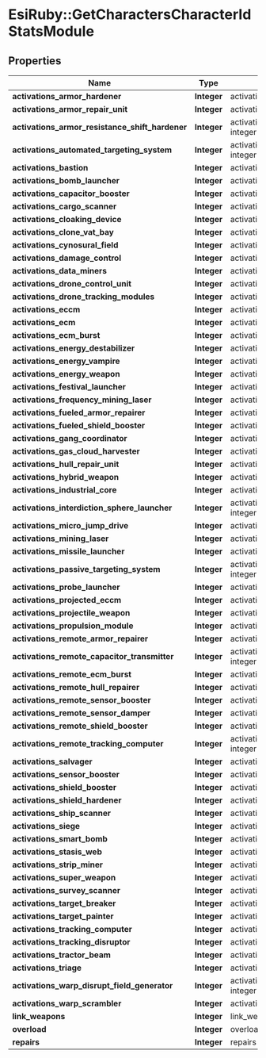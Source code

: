 # EsiRuby::GetCharactersCharacterIdStatsModule

## Properties
Name | Type | Description | Notes
------------ | ------------- | ------------- | -------------
**activations_armor_hardener** | **Integer** | activations_armor_hardener integer | [optional] 
**activations_armor_repair_unit** | **Integer** | activations_armor_repair_unit integer | [optional] 
**activations_armor_resistance_shift_hardener** | **Integer** | activations_armor_resistance_shift_hardener integer | [optional] 
**activations_automated_targeting_system** | **Integer** | activations_automated_targeting_system integer | [optional] 
**activations_bastion** | **Integer** | activations_bastion integer | [optional] 
**activations_bomb_launcher** | **Integer** | activations_bomb_launcher integer | [optional] 
**activations_capacitor_booster** | **Integer** | activations_capacitor_booster integer | [optional] 
**activations_cargo_scanner** | **Integer** | activations_cargo_scanner integer | [optional] 
**activations_cloaking_device** | **Integer** | activations_cloaking_device integer | [optional] 
**activations_clone_vat_bay** | **Integer** | activations_clone_vat_bay integer | [optional] 
**activations_cynosural_field** | **Integer** | activations_cynosural_field integer | [optional] 
**activations_damage_control** | **Integer** | activations_damage_control integer | [optional] 
**activations_data_miners** | **Integer** | activations_data_miners integer | [optional] 
**activations_drone_control_unit** | **Integer** | activations_drone_control_unit integer | [optional] 
**activations_drone_tracking_modules** | **Integer** | activations_drone_tracking_modules integer | [optional] 
**activations_eccm** | **Integer** | activations_eccm integer | [optional] 
**activations_ecm** | **Integer** | activations_ecm integer | [optional] 
**activations_ecm_burst** | **Integer** | activations_ecm_burst integer | [optional] 
**activations_energy_destabilizer** | **Integer** | activations_energy_destabilizer integer | [optional] 
**activations_energy_vampire** | **Integer** | activations_energy_vampire integer | [optional] 
**activations_energy_weapon** | **Integer** | activations_energy_weapon integer | [optional] 
**activations_festival_launcher** | **Integer** | activations_festival_launcher integer | [optional] 
**activations_frequency_mining_laser** | **Integer** | activations_frequency_mining_laser integer | [optional] 
**activations_fueled_armor_repairer** | **Integer** | activations_fueled_armor_repairer integer | [optional] 
**activations_fueled_shield_booster** | **Integer** | activations_fueled_shield_booster integer | [optional] 
**activations_gang_coordinator** | **Integer** | activations_gang_coordinator integer | [optional] 
**activations_gas_cloud_harvester** | **Integer** | activations_gas_cloud_harvester integer | [optional] 
**activations_hull_repair_unit** | **Integer** | activations_hull_repair_unit integer | [optional] 
**activations_hybrid_weapon** | **Integer** | activations_hybrid_weapon integer | [optional] 
**activations_industrial_core** | **Integer** | activations_industrial_core integer | [optional] 
**activations_interdiction_sphere_launcher** | **Integer** | activations_interdiction_sphere_launcher integer | [optional] 
**activations_micro_jump_drive** | **Integer** | activations_micro_jump_drive integer | [optional] 
**activations_mining_laser** | **Integer** | activations_mining_laser integer | [optional] 
**activations_missile_launcher** | **Integer** | activations_missile_launcher integer | [optional] 
**activations_passive_targeting_system** | **Integer** | activations_passive_targeting_system integer | [optional] 
**activations_probe_launcher** | **Integer** | activations_probe_launcher integer | [optional] 
**activations_projected_eccm** | **Integer** | activations_projected_eccm integer | [optional] 
**activations_projectile_weapon** | **Integer** | activations_projectile_weapon integer | [optional] 
**activations_propulsion_module** | **Integer** | activations_propulsion_module integer | [optional] 
**activations_remote_armor_repairer** | **Integer** | activations_remote_armor_repairer integer | [optional] 
**activations_remote_capacitor_transmitter** | **Integer** | activations_remote_capacitor_transmitter integer | [optional] 
**activations_remote_ecm_burst** | **Integer** | activations_remote_ecm_burst integer | [optional] 
**activations_remote_hull_repairer** | **Integer** | activations_remote_hull_repairer integer | [optional] 
**activations_remote_sensor_booster** | **Integer** | activations_remote_sensor_booster integer | [optional] 
**activations_remote_sensor_damper** | **Integer** | activations_remote_sensor_damper integer | [optional] 
**activations_remote_shield_booster** | **Integer** | activations_remote_shield_booster integer | [optional] 
**activations_remote_tracking_computer** | **Integer** | activations_remote_tracking_computer integer | [optional] 
**activations_salvager** | **Integer** | activations_salvager integer | [optional] 
**activations_sensor_booster** | **Integer** | activations_sensor_booster integer | [optional] 
**activations_shield_booster** | **Integer** | activations_shield_booster integer | [optional] 
**activations_shield_hardener** | **Integer** | activations_shield_hardener integer | [optional] 
**activations_ship_scanner** | **Integer** | activations_ship_scanner integer | [optional] 
**activations_siege** | **Integer** | activations_siege integer | [optional] 
**activations_smart_bomb** | **Integer** | activations_smart_bomb integer | [optional] 
**activations_stasis_web** | **Integer** | activations_stasis_web integer | [optional] 
**activations_strip_miner** | **Integer** | activations_strip_miner integer | [optional] 
**activations_super_weapon** | **Integer** | activations_super_weapon integer | [optional] 
**activations_survey_scanner** | **Integer** | activations_survey_scanner integer | [optional] 
**activations_target_breaker** | **Integer** | activations_target_breaker integer | [optional] 
**activations_target_painter** | **Integer** | activations_target_painter integer | [optional] 
**activations_tracking_computer** | **Integer** | activations_tracking_computer integer | [optional] 
**activations_tracking_disruptor** | **Integer** | activations_tracking_disruptor integer | [optional] 
**activations_tractor_beam** | **Integer** | activations_tractor_beam integer | [optional] 
**activations_triage** | **Integer** | activations_triage integer | [optional] 
**activations_warp_disrupt_field_generator** | **Integer** | activations_warp_disrupt_field_generator integer | [optional] 
**activations_warp_scrambler** | **Integer** | activations_warp_scrambler integer | [optional] 
**link_weapons** | **Integer** | link_weapons integer | [optional] 
**overload** | **Integer** | overload integer | [optional] 
**repairs** | **Integer** | repairs integer | [optional] 


